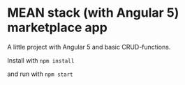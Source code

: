 # MEAN stack (with Angular 5) marketplace app

A little project with Angular 5 and basic CRUD-functions.

Install with
`npm install`

and run with
`npm start`